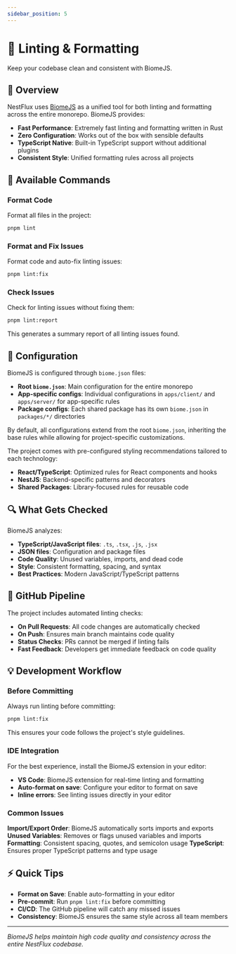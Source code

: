 ```yaml
---
sidebar_position: 5
---
```


# 🧹 Linting & Formatting

Keep your codebase clean and consistent with BiomeJS.

## 🎯 Overview

NestFlux uses [BiomeJS](https://github.com/biomejs/biome) as a unified tool for both linting and formatting across the entire monorepo. BiomeJS provides:

- **Fast Performance**: Extremely fast linting and formatting written in Rust
- **Zero Configuration**: Works out of the box with sensible defaults
- **TypeScript Native**: Built-in TypeScript support without additional plugins
- **Consistent Style**: Unified formatting rules across all projects

## 🧰 Available Commands

### Format Code

Format all files in the project:

```bash
pnpm lint
```

### Format and Fix Issues

Format code and auto-fix linting issues:

```bash
pnpm lint:fix
```

### Check Issues

Check for linting issues without fixing them:

```bash
pnpm lint:report
```

This generates a summary report of all linting issues found.

## 📁 Configuration

BiomeJS is configured through `biome.json` files:

- **Root `biome.json`**: Main configuration for the entire monorepo
- **App-specific configs**: Individual configurations in `apps/client/` and `apps/server/` for app-specific rules
- **Package configs**: Each shared package has its own `biome.json` in `packages/*/` directories

By default, all configurations extend from the root `biome.json`, inheriting the base rules while allowing for project-specific customizations.

The project comes with pre-configured styling recommendations tailored to each technology:
- **React/TypeScript**: Optimized rules for React components and hooks
- **NestJS**: Backend-specific patterns and decorators
- **Shared Packages**: Library-focused rules for reusable code

## 🔍 What Gets Checked

BiomeJS analyzes:

- **TypeScript/JavaScript files**: `.ts`, `.tsx`, `.js`, `.jsx`
- **JSON files**: Configuration and package files
- **Code Quality**: Unused variables, imports, and dead code
- **Style**: Consistent formatting, spacing, and syntax
- **Best Practices**: Modern JavaScript/TypeScript patterns

## 🤖 GitHub Pipeline

The project includes automated linting checks:

- **On Pull Requests**: All code changes are automatically checked
- **On Push**: Ensures main branch maintains code quality
- **Status Checks**: PRs cannot be merged if linting fails
- **Fast Feedback**: Developers get immediate feedback on code quality

## 💡 Development Workflow

### Before Committing

Always run linting before committing:

```bash
pnpm lint:fix
```

This ensures your code follows the project's style guidelines.

### IDE Integration

For the best experience, install the BiomeJS extension in your editor:

- **VS Code**: BiomeJS extension for real-time linting and formatting
- **Auto-format on save**: Configure your editor to format on save
- **Inline errors**: See linting issues directly in your editor

### Common Issues

**Import/Export Order**: BiomeJS automatically sorts imports and exports
**Unused Variables**: Removes or flags unused variables and imports
**Formatting**: Consistent spacing, quotes, and semicolon usage
**TypeScript**: Ensures proper TypeScript patterns and type usage

## ⚡ Quick Tips

- **Format on Save**: Enable auto-formatting in your editor
- **Pre-commit**: Run `pnpm lint:fix` before committing
- **CI/CD**: The GitHub pipeline will catch any missed issues
- **Consistency**: BiomeJS ensures the same style across all team members

---

*BiomeJS helps maintain high code quality and consistency across the entire NestFlux codebase.*
